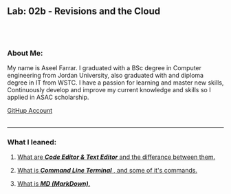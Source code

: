 ## Lab: 02b - Revisions and the Cloud
<br><br>

### About Me:
My name is Aseel Farrar. I graduated with a BSc degree in Computer engineering from Jordan University, also graduated with and diploma degree in IT from WSTC. I have a passion for learning and master new skills, Continuously develop and improve my current knowledge and skills so I applied in ASAC scholarship.

[GitHup Account](https://github.com/aseel-farrar)
<br><br>

***

### **What I leaned**:
1. [What are ***Code Editor & Text Editor*** and the differance between them.](/mnt/c/Users/aseel/Desktop/asac/code102/reading-notes-code-102-03/code-editor-and-text-editor.html)

2. [What is ***Command Line Terminal*** , and some of it's commands.](/mnt/c/Users/aseel/Desktop/asac/code102/reading-notes-code-102-03/Command-Line-Terminal.html)

3. [What is ***MD (MarkDown)***.](/mnt/c/Users/aseel/Desktop/asac/code102/reading-notes-code-102-03/MarkDown.html)
